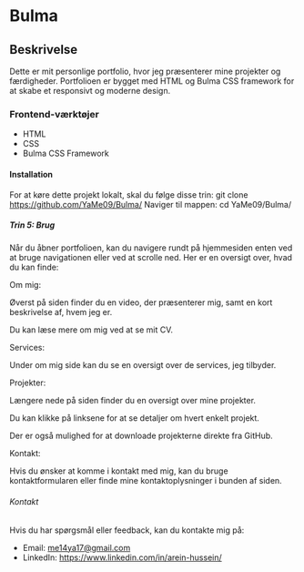 # Bulma
## Beskrivelse
Dette er mit personlige portfolio, hvor jeg præsenterer mine projekter og færdigheder. Portfolioen er bygget med HTML og Bulma CSS framework for at skabe et responsivt og moderne design.
### Frontend-værktøjer
- HTML
- CSS
- Bulma CSS Framework
#### Installation
For at køre dette projekt lokalt, skal du følge disse trin:
git clone https://github.com/YaMe09/Bulma/
Naviger til mappen:
cd YaMe09/Bulma/
##### Trin 5: Brug
Når du åbner portfolioen, kan du navigere rundt på hjemmesiden enten ved at bruge navigationen eller ved at scrolle ned. Her er en oversigt over, hvad du kan finde:

Om mig:

Øverst på siden finder du en video, der præsenterer mig, samt en kort beskrivelse af, hvem jeg er.

Du kan læse mere om mig ved at se mit CV.

Services:

Under om mig side kan du se en oversigt over de services, jeg tilbyder.

Projekter:

Længere nede på siden finder du en oversigt over mine projekter.

Du kan klikke på linksene for at se detaljer om hvert enkelt projekt.

Der er også mulighed for at downloade projekterne direkte fra GitHub.

Kontakt:

Hvis du ønsker at komme i kontakt med mig, kan du bruge kontaktformularen eller finde mine kontaktoplysninger i bunden af siden.
###### Kontakt
Hvis du har spørgsmål eller feedback, kan du kontakte mig på:
- Email: me14ya17@gmail.com
- LinkedIn: https://www.linkedin.com/in/arein-hussein/ 
